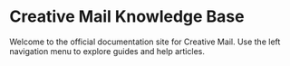 # Creative Mail Knowledge Base

Welcome to the official documentation site for Creative Mail. Use the left navigation menu to explore guides and help articles.
